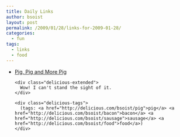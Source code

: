 ```yaml
---
title: Daily Links
author: bsoist
layout: post
permalink: /2009/01/28/links-for-2009-01-28/
categories:
  - fun
tags:
  - links
  - food
---
```

<ul class="delicious">
  <li>
    <div class="delicious-link">
      <a href="http://www.nytimes.com/slideshow/2009/01/28/dining/0128-BACON_index.html">Pig, Pig and More Pig</a>
    </div>
    
    <div class="delicious-extended">
      Wow! I can't stand the sight of it.
    </div>
    
    <div class="delicious-tags">
      (tags: <a href="http://delicious.com/bsoist/pig">pig</a> <a href="http://delicious.com/bsoist/bacon">bacon</a> <a href="http://delicious.com/bsoist/sausage">sausage</a> <a href="http://delicious.com/bsoist/food">food</a>)
    </div>
  </li>
</ul>
